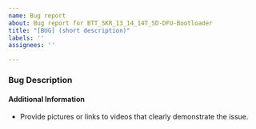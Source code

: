 ```yaml
---
name: Bug report
about: Bug report for BTT_SKR_13_14_14T_SD-DFU-Bootloader
title: "[BUG] (short description)"
labels: ''
assignees: ''

---
```


<!--

Please follow the instructions below. Failure to do so may result in your issue being closed.

### Instructions

1. Fill out every section of the template below.

2. Read and understand Marlin's Code of Conduct. By filing an Issue, you are expected to comply with it, including treating everyone with respect: https://github.com/GadgetAngel/BTT_Octopus_Color_PIN_Diagram/blob/master/.github/code_of_conduct.md

-->
### Bug Description

<!-- Describe the bug in this section. (You can remove this invisible comment.) -->

#### Additional Information

* Provide pictures or links to videos that clearly demonstrate the issue.
